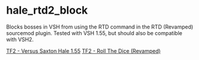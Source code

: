 # hale_rtd2_block
Blocks bosses in VSH from using the RTD command in the RTD (Revamped) sourcemod plugin. Tested with VSH 1.55, but should also be compatible with VSH2.

[TF2 - Versus Saxton Hale 1.55](https://forums.alliedmods.net/showthread.php?t=244209)
[TF2 - Roll The Dice (Revamped)](https://forums.alliedmods.net/showthread.php?t=278579)
